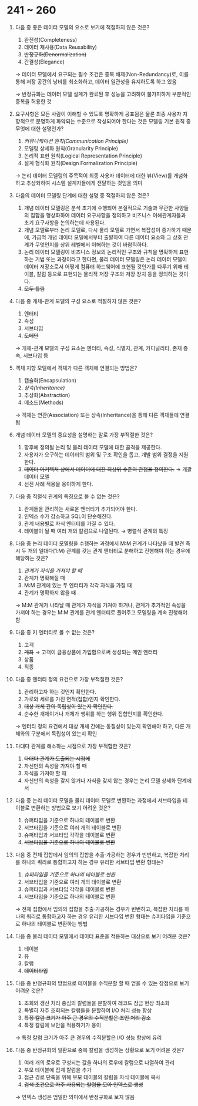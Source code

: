 # 241 ~ 260

1. 다음 중 좋은 데이터 모델의 요소로 보기에 적절하지 않은 것은?
    1. 완전성(Completeness)
    2. 데이터 재사용(Data Reusability)
    3. ~~반정규화(Denormalization)~~
    4. 간결성(Elegance)
    
    → 데이터 모델에서 요구되는 필수 조건은 중복 배제(Non-Redundancy)로, 이를 통해 저장 공간의 낭비를 최소화하고, 데이터 일관성을 유지하도록 하고 있음
    
    → 반정규화는 데이터 모델 설계가 완료된 후 성능을 고려하여 불가피하게 부분적인 중복을 허용한 것
    

2. 요구사항은 모든 사람이 이해할 수 있도록 명확하게 공표됨은 물론 최종 사용자 지향적으로 분명하게 파악되는 수준으로 작성되어야 한다는 것은 모델링 기본 원칙 중 무엇에 대한 설명인가?
    1. *커뮤니케이션 원칙(Communication Principle)*
    2. 모델링 상세화 원칙(Granularity Principle)
    3. 논리적 표현 원칙(Logical Representation Principle)
    4. 설계 형식화 원칙(Design Formalization Principle)
    
    → 논리 데이터 모델링의 주목적이 최종 사용자 데이터에 대한 뷰(View)를 개념화하고 추상화하여 시스템 설계자들에게 전달하는 것임을 의미
    

3. 다음의 데이터 모델링 단계에 대한 설명 중 적절하지 않은 것은?
    1. 개념 데이터 모델링은 분석 초기에 수행되어 본질적으로 기술과 무관한 사양들의 집합을 형상화하여 데이터 요구사항을 정의하고 비즈니스 이해관계자들과 초기 요구사항을 논의하는데 사용된다.
    2. 개념 모델로부터 논리 모델로, 다시 물리 모델로 가면서 복잡성이 증가하기 때문에, 가급적 개념 데이터 모델에서부터 출발하여 다른 데이터 요소와 그 상호 관계가 무엇인지를 상위 레벨에서 이해하는 것이 바람직하다.
    3. 논리 데이터 모델링이 비즈니스 정보의 논리적인 구조와 규칙을 명확하게 표현하는 기법 또는 과정이라고 한다면, 물리 데이터 모델링은 논리 데이터 모델이 데이터 저장소로서 어떻게 컴퓨터 하드웨어에 표현될 것인가를 다루기 위해 테이블, 칼럼 등으로 표현되는 물리적 저장 구조와 저장 장치 등을 정의하는 것이다.
    4. ~~모두 틀림~~

4. 다음 중 개체-관계 모델의 구성 요소로 적절하지 않은 것은?
    1. 엔터티
    2. 속성
    3. 서브타입
    4. ~~도메인~~
    
    → 개체-관계 모델의 구성 요소는 엔터티, 속성, 식별자, 관계, 카디널리티, 존재 종속, 서브타입 등
    

5. 객체 지향 모델에서 객체가 다른 객체에 연결되는 방법은?
    1. 캡슐화(Encapsulation)
    2. *상속(Inheritance)*
    3. 추상화(Abstraction)
    4. 메소드(Methods)
    
    → 객체는 연관(Association) 또는 상속(Inheritance)을 통해 다른 객체들에 연결됨
    

6. 개념 데이터 모델의 중요성을 설명하는 말로 가장 부적절한 것은?
    1. 향후에 정의될 논리 및 물리 데이터 모델에 대한 골격을 제공한다.
    2. 사용자가 요구하는 데이터의 범위 및 구조 확인을 돕고, 개발 범위 결정을 지원한다.
    3. ~~데이터 아키텍처 상에서 데이터에 대한 최상위 수준의 관점을 정의한다.~~ → 개괄 데이터 모델
    4. 선진 사례 적용을 용이하게 한다.

7. 다음 중 직렬식 관계의 특징으로 볼 수 없는 것은?
    1. 관계들을 관리하는 새로운 엔터티가 추가되어야 한다.
    2. 인덱스 수가 감소하고 SQL이 단순해진다.
    3. 관계 내용별로 자식 엔터티를 가질 수 있다.
    4. 테이블이 될 때 여러 개의 칼럼으로 나열된다. → 병렬식 관계의 특징

8. 다음 중 논리 데이터 모델링을 수행하는 과정에서 M:M 관계가 나타났을 때 발견 즉시 두 개의 일대다(1:M) 관계를 갖는 관계 엔터티로 분해하고 진행해야 하는 경우에 해당하는 것은?
    1. *관계가 자식을 가져야 할 때*
    2. 관계가 명확해질 때
    3. M:M 관계에 있는 두 엔터티가 각각 자식을 가질 때
    4. 관계가 명확하지 않을 때
    
    → M:M 관계가 나타날 때 관계가 자식을 가져야 하거나, 관계가 추가적인 속성을 가져야 하는 경우는 M:M 관계를 관계 엔터티로 풀어주고 모델링을 계속 진행해야 함
    

9. 다음 중 키 엔터티로 볼 수 없는 것은?
    1. 고객
    2. ~~계좌~~ → 고객이 금융상품에 가입함으로써 생성되는 메인 엔터티
    3. 상품
    4. 직종

10. 다음 중 엔터티 정의 요건으로 가장 부적절한 것은?
    1. 관리하고자 하는 것인지 확인한다.
    2. 가로와 세로를 가진 면적(집합)인지 확인한다.
    3. ~~대상 개체 간의 독립성이 있는지 확인한다.~~
    4. 순수한 개체이거나 개체가 행위를 하는 행위 집합인지를 확인한다.
    
    → 엔터티 정의 요건에서 대상 개체 간에는 동질성이 있는지 확인해야 하고, 다른 개체와의 구분에서 독립성이 있는지 확인
    

11. 다대다 관계를 해소하는 시점으로 가장 부적합한 것은?
    1. ~~다대다 관계가 도출되는 시점에~~
    2. 자신만의 속성을 가져야 할 때
    3. 자식을 가져야 할 때
    4. 자신만의 속성을 갖지 않거나 자식을 갖지 않는 경우는 논리 모델 상세화 단계에서

12. 다음 중 논리 데이터 모델을 물리 데이터 모델로 변환하는 과정에서 서브타입을 테이블로 변환하는 방법으로 보기 어려운 것은?
    1. 슈퍼타입을 기준으로 하나의 테이블로 변환
    2. 서브타입을 기준으로 여러 개의 테이블로 변환
    3. 슈퍼타입과 서브타입 각각을 테이블로 변환
    4. ~~서브타입을 기준으로 하나의 테이블로 변환~~

13. 다음 중 전체 집합에서 임의의 집합을 추출·가공하는 경우가 빈번하고, 복잡한 처리를 하나의 쿼리로 통합하고자 하는 경우 유리한 서브타입 변환 형태는?
    1. *슈퍼타입을 기준으로 하나의 테이블로 변환*
    2. 서브타입을 기준으로 여러 개의 테이블로 변환
    3. 슈퍼타입과 서브타입 각각을 테이블로 변환
    4. 서브타입을 기준으로 하나의 테이블로 변환
    
    → 전체 집합에서 임의의 집합을 추출·가공하는 경우가 빈번하고, 복잡한 처리를 하나의 쿼리로 통합하고자 하는 경우 유리한 서브타입 변환 형태는 슈퍼타입을 기준으로 하나의 테이블로 변환하는 방법
    

14. 다음 중 물리 데이터 모델에서 데이터 표준을 적용하는 대상으로 보기 어려운 것은?
    1. 테이블
    2. 뷰
    3. 칼럼
    4. ~~데이터타입~~

15. 다음 중 반정규화의 방법으로 테이블을 수직분할 할 때 얻을 수 있는 장점으로 보기 어려운 것은?
    1. 조회와 갱신 처리 중심의 칼럼들을 분할하여 레코드 잠금 현상 최소화
    2. 특별히 자주 조회되는 칼럼들을 분할하여 I/O 처리 성능 향상
    3. ~~특정 칼럼 크기가 아주 큰 경우의 수직분할은 조인 처리 감소~~
    4. 특정 칼럼에 보안을 적용하기가 용이
    
    → 특정 칼럼 크기가 아주 큰 경우의 수직분할은 I/O 성능 향상에 유리
    

16. 다음 중 반정규화의 일환으로 중복 칼럼을 생성하는 상황으로 보기 어려운 것은?
    1. 여러 개의 로우로 구성되는 값을 하나의 로우에 칼럼으로 나열하여 관리
    2. 부모 테이블에 집계 칼럼을 추가
    3. 접근 경로 단축을 위해 부모 테이블의 칼럼을 자식 테이블에 복사
    4. ~~검색 조건으로 자주 사용되는 칼럼을 모아 인덱스로 생성~~
    
    → 인덱스 생성은 엄밀한 의미에서 반정규화로 보지 않음